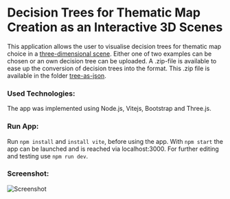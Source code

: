 # Decision Trees for Thematic Map Creation as an Interactive 3D Scenes

This application allows the user to visualise decision trees for thematic map choice in a [three-dimensional scene](https://youtu.be/64YKQ40dd0o).
Either one of two examples can be chosen or an own decision tree can be uploaded. A .zip-file is available to ease up the conversion of decision trees into the format. This .zip file is available in the folder [tree-as-json](https://github.com/aurioldegbelo/3D4DT/tree/main/tree-as-json).

### Used Technologies:
The app was implemented using Node.js, Vitejs, Bootstrap and Three.js. 

### Run App:
Run `npm install` and `install vite`, before using the app. With `npm start` the app can be launched and is reached via localhost:3000. For further editing and testing use `npm run dev`.

### Screenshot:
![Screenshot](https://user-images.githubusercontent.com/23523075/177552415-b339816f-43c6-461d-8112-80c005e354a8.PNG)
